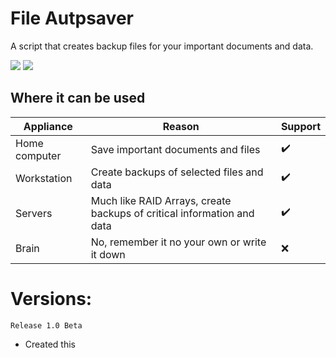 # File Autpsaver
A script that creates backup files for your important documents and data.

<a href="#">
    <img src="https://img.shields.io/badge/version-1.0-brightgreen.svg" /></a>
<a href="https://github.com/syszelj9/webserver-installer/releases/tag/2.1">
    <img src="https://img.shields.io/badge/latest%20release-beta-blue.svg" /></a>

## Where it can be used

| Appliance | Reason | Support |
| --------- | ------ | ------- |
| Home computer | Save important documents and files | ✔️ |
| Workstation | Create backups of selected files and data | ✔️ |
| Servers | Much like RAID Arrays, create backups of critical information and data | ✔️ |
| Brain | No, remember it no your own or write it down | ❌ |

# Versions: 

`Release 1.0 Beta`
- Created this
